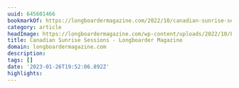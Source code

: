 ```yaml
---
uuid: 645601466
bookmarkOf: https://longboardermagazine.com/2022/10/canadian-sunrise-sessions/
category: article
headImage: https://longboardermagazine.com/wp-content/uploads/2022/10/LONGBOARDING-MAG-SUSAN-PAIGE-YUAN-LEGAULT-5974-scaled.jpg
title: Canadian Sunrise Sessions - Longboarder Magazine
domain: longboardermagazine.com
description:
tags: []
date: '2023-01-26T19:52:06.892Z'
highlights:
---
```



